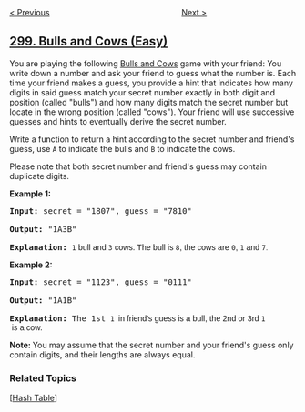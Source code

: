 <!--|This file generated by command(leetcode description); DO NOT EDIT.    |-->
<!--+----------------------------------------------------------------------+-->
<!--|@author    openset <openset.wang@gmail.com>                           |-->
<!--|@link      https://github.com/openset                                 |-->
<!--|@home      https://github.com/openset/leetcode                        |-->
<!--+----------------------------------------------------------------------+-->

[< Previous](https://github.com/openset/leetcode/tree/master/problems/binary-tree-longest-consecutive-sequence "Binary Tree Longest Consecutive Sequence")
　　　　　　　　　　　　　　　　
[Next >](https://github.com/openset/leetcode/tree/master/problems/longest-increasing-subsequence "Longest Increasing Subsequence")

## [299. Bulls and Cows (Easy)](https://leetcode.com/problems/bulls-and-cows "猜数字游戏")

<p>You are playing the following <a href="https://en.wikipedia.org/wiki/Bulls_and_Cows" target="_blank">Bulls and Cows</a> game with your friend: You write down a number and ask your friend to guess what the number is. Each time your friend makes a guess, you provide a hint that indicates how many digits in said guess match your secret number exactly in both digit and position (called &quot;bulls&quot;) and how many digits match the secret number but locate in the wrong position (called &quot;cows&quot;). Your friend will use successive guesses and hints to eventually derive the secret number.</p>

<p>Write a function to return a hint according to the secret number and friend&#39;s guess, use <code>A</code> to indicate the bulls and <code>B</code> to indicate the cows.&nbsp;</p>

<p>Please note that both secret number and friend&#39;s guess may contain duplicate digits.</p>

<p><strong>Example 1:</strong></p>

<pre>
<strong>Input:</strong> secret = &quot;1807&quot;, guess = &quot;7810&quot;

<strong>Output:</strong> &quot;1A3B&quot;

<strong>Explanation:</strong> <code>1</code><span style="font-family: sans-serif, Arial, Verdana, &quot;Trebuchet MS&quot;;"> bull and </span><code>3</code><span style="font-family: sans-serif, Arial, Verdana, &quot;Trebuchet MS&quot;;"> cows. The bull is </span><code>8</code><span style="font-family: sans-serif, Arial, Verdana, &quot;Trebuchet MS&quot;;">, the cows are </span><code>0</code><span style="font-family: sans-serif, Arial, Verdana, &quot;Trebuchet MS&quot;;">, </span><code>1</code><span style="font-family: sans-serif, Arial, Verdana, &quot;Trebuchet MS&quot;;"> and </span><code>7<font face="sans-serif, Arial, Verdana, Trebuchet MS">.</font></code></pre>

<p><strong>Example 2:</strong></p>

<pre>
<strong>Input:</strong> secret = &quot;1123&quot;, guess = &quot;0111&quot;

<strong>Output:</strong> &quot;1A1B&quot;

<strong>Explanation: </strong>The 1st <code>1 </code><span style="font-family: sans-serif, Arial, Verdana, &quot;Trebuchet MS&quot;;">in friend&#39;s guess is a bull, the 2nd or 3rd </span><code>1</code><span style="font-family: sans-serif, Arial, Verdana, &quot;Trebuchet MS&quot;;"> is a cow</span><span style="font-family: sans-serif, Arial, Verdana, &quot;Trebuchet MS&quot;;">.</span></pre>

<p><strong>Note: </strong>You may assume that the secret number and your friend&#39;s guess only contain digits, and their lengths are always equal.</p>

### Related Topics
  [[Hash Table](https://github.com/openset/leetcode/tree/master/tag/hash-table/README.md)]
